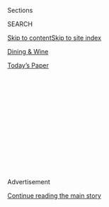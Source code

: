 <div id="app">

<div>

<div>

<div>

<div class="NYTAppHideMasthead css-1q2w90k e1suatyy0">

<div class="section css-ui9rw0 e1suatyy2">

<div class="css-eph4ug er09x8g0">

<div class="css-6n7j50">

</div>

<span class="css-1dv1kvn">Sections</span>

<div class="css-10488qs">

<span class="css-1dv1kvn">SEARCH</span>

</div>

[Skip to content](#site-content)[Skip to site index](#site-index)

</div>

<div id="masthead-section-label" class="css-1wr3we4 eaxe0e00">

[Dining &
Wine](https://www.nytimes3xbfgragh.onion/pages/dining/index.html)

</div>

<div class="css-10698na e1huz5gh0">

</div>

</div>

<div id="masthead-bar-one" class="section hasLinks css-15hmgas e1csuq9d3">

<div class="css-uqyvli e1csuq9d0">

</div>

<div class="css-1uqjmks e1csuq9d1">

</div>

<div class="css-9e9ivx">

[](https://myaccount.nytimes3xbfgragh.onion/auth/login?response_type=cookie&client_id=vi)

</div>

<div class="css-1bvtpon e1csuq9d2">

[Today’s
Paper](https://www.nytimes3xbfgragh.onion/section/todayspaper)

</div>

</div>

</div>

</div>

<div data-aria-hidden="false">

<div id="site-content" data-role="main">

<div>

<div class="css-1aor85t" style="opacity:0.000000001;z-index:-1;visibility:hidden">

<div class="css-1hqnpie">

<div class="css-epjblv">

<span class="css-17xtcya">[Dining &
Wine](/pages/dining/index.html)</span><span class="css-x15j1o">|</span><span class="css-fwqvlz">Like
a Kid in a Vegetable
Store</span>

</div>

<div class="css-k008qs">

<div class="css-1iwv8en">

<span class="css-18z7m18"></span>

<div>

</div>

</div>

<span class="css-1n6z4y">https://nyti.ms/10Q0k4X</span>

<div class="css-1705lsu">

<div class="css-4xjgmj">

<div class="css-4skfbu" data-role="toolbar" data-aria-label="Social Media Share buttons, Save button, and Comments Panel with current comment count" data-testid="share-tools">

  - 
  - 
  - 
  - 
    
    <div class="css-6n7j50">
    
    </div>

  - 

</div>

</div>

</div>

</div>

</div>

</div>

<div class="css-13pd83m">

</div>

<div id="top-wrapper" class="css-1sy8kpn">

<div id="top-slug" class="css-l9onyx">

Advertisement

</div>

[Continue reading the main
story](#after-top)

<div class="ad top-wrapper" style="text-align:center;height:100%;display:block;min-height:250px">

<div id="top" class="place-ad" data-position="top" data-size-key="top">

</div>

</div>

<div id="after-top">

</div>

</div>

<div id="sponsor-wrapper" class="css-1hyfx7x">

<div id="sponsor-slug" class="css-19vbshk">

Supported by

</div>

[Continue reading the main
story](#after-sponsor)

<div id="sponsor" class="ad sponsor-wrapper" style="text-align:center;height:100%;display:block">

</div>

<div id="after-sponsor">

</div>

</div>

<div class="css-1vkm6nb ehdk2mb0">

# Like a Kid in a Vegetable Store

</div>

<div class="css-79elbk" data-testid="photoviewer-wrapper">

<div class="css-z3e15g" data-testid="photoviewer-wrapper-hidden">

</div>

<div class="css-1a48zt4 ehw59r15" data-testid="photoviewer-children">

![<span class="css-16f3y1r e13ogyst0" data-aria-hidden="true">Eggplant
tiramisù, accompanied by a white cloud of cotton candy that tastes of
rosemary and elevates the dessert to a daring
level.</span><span class="css-cnj6d5 e1z0qqy90" itemprop="copyrightHolder"><span class="css-1ly73wi e1tej78p0">Credit...</span><span><span>Michael
Nagle for The New York
Times</span></span></span>](https://static01.graylady3jvrrxbe.onion/images/2012/11/28/dining/28DIRTCANDY_SPAN/28DIRTCANDY_SPAN-articleLarge.jpg?quality=75&auto=webp&disable=upscale)

</div>

</div>

<div class="css-170u9t6">

</div>

<div class="css-xt80pu e12qa4dv0">

<div class="css-18e8msd">

<div class="css-vp77d3 epjyd6m0">

<div class="css-1baulvz">

By [<span class="css-1baulvz last-byline" itemprop="name">Pete
Wells</span>](https://www.nytimes3xbfgragh.onion/by/pete-wells)

</div>

</div>

  - Nov. 27,
    2012

  - 
    
    <div class="css-4xjgmj">
    
    <div class="css-d8bdto" data-role="toolbar" data-aria-label="Social Media Share buttons, Save button, and Comments Panel with current comment count" data-testid="share-tools">
    
      - 
      - 
      - 
      - 
        
        <div class="css-6n7j50">
        
        </div>
    
      - 
    
    </div>
    
    </div>

</div>

</div>

<div class="section meteredContent css-1r7ky0e" name="articleBody" itemprop="articleBody">

<div class="css-1fanzo5 StoryBodyCompanionColumn">

<div class="css-53u6y8">

DID you hear the one about the rutabaga? No, probably not. Vegetables
don’t tend to inspire great jokes. On the contrary, they conjure their
very own brand of humorlessness, the tight-lipped officiousness of grim
nutritionists that is captured in the phrase “Eat your vegetables.”

Since opening Dirt Candy in the East Village almost four years ago, the
chef [Amanda
Cohen](http://dinersjournal.blogs.nytimes3xbfgragh.onion/2012/08/16/q-a-amanda-cohen-of-dirt-candy/)
has been waging war on the “eat your vegetables” mind-set, using humor
as one of her weapons. Here she is on her restaurant’s Web site on the
subject of cabbage: “It’s the wino of the vegetable world: smelly,
unloved and looking at it makes you feel sad. A cabbage salad sounds
even worse. Cabbage that’s ... raw? It sounds like a plated suicide
note.”

Humor is so integral to Ms. Cohen’s work that she may be the only chef
in America who could publish her first
[cookbook](http://www.youtube.com/watch?feature=player_embedded&v=1u7GfLGNG3s)
in comic-book form and make the decision seem not just sensible but
inevitable. Drawn by Ryan Dunlavey with facial expressions that range
from mild exasperation to howling rage, Ms. Cohen’s cartoon character
delivers bitingly funny monologues about appearing on “Iron Chef” and
rolling out pasta dough. Along the way, she and her staff beat the
daylights out of a wizard and a fairy who are idiotic enough to suggest
that pickles are made by magic.

But Ms. Cohen’s chief weapon in the battle against vegetable scolds is
the food she serves at Dirt Candy, a vegetarian restaurant that is
thrillingly free of high-minded ideals. Ms. Cohen isn’t necessarily out
to save a small planet or prevent heart disease. Her goals are possibly
more subversive, and she achieves them with vegetable cookery that is
original, clever, visually arresting and, above all, a lot of fun to
eat.

</div>

</div>

<div class="css-1fanzo5 StoryBodyCompanionColumn">

<div class="css-53u6y8">

Take the dish called
[Cauliflower\!](http://www.dirtcandynyc.com/?p=2950) The punctuation is
the restaurant’s, but I’ll go along with the emotion. Ms. Cohen gives
cauliflower florets a long bath in maple smoke, dips them in cornflakes,
fries them to a golden crisp and serves them on waffles. She’s making a
visual pun on the chicken-leg shape of the florets and stems. But these
smoky and crunchy nuggets also invite you to see vegetables as an
indulgence, a pleasure that is not quite guilty but not entirely
innocent, either.

Eating at Dirt Candy can be like going to a child’s birthday party in a
country where all the children love vegetables. [Eggplant
tiramisù](http://www.dirtcandynyc.com/?p=4268), with layers of rosemary
lady fingers sandwiching a sweet mascarpone whipped with grilled
eggplant, sounds like a dare: daring you to try it, daring you to like
it. While you consider your options, a server brings the final element
of the dish, a white frizz of cotton candy with a startlingly pure and
piney taste of rosemary. It lifts up the eggplant, the dessert and the
party.

</div>

</div>

<div class="sizeMedium layoutHorizontal css-rezhvw ejvbdkh1">

[](https://www.nytimes3xbfgragh.onion/slideshow/2012/11/28/dining/20121128-DIRTCANDY.html)

<div class="css-5nx6oe">

## Dirt Candy

<div class="css-1xhl2m">

8 Photos

View Slide Show
<span class="css-t4350i">›</span>

</div>

</div>

<div class="css-79elbk">

<div class="css-hyytny">

</div>

![](https://static01.graylady3jvrrxbe.onion/images/2012/11/28/dining/20121128-DIRTCANDY-slide-F7RA/20121128-DIRTCANDY-slide-F7RA-jumbo.jpg?quality=75&auto=webp&disable=upscale)

</div>

<div class="css-17ai7jg e15qwgfe0">

<span class="css-16f3y1r e13ogyst0">Michael Nagle for The New York
Times</span>

</div>

</div>

<div class="css-1fanzo5 StoryBodyCompanionColumn">

<div class="css-53u6y8">

One way of cooking vegetables is to go deep, to concentrate flavors
until you have the world’s most carroty carrot, and leave it at that.
Ms. Cohen builds layers of flavor from the outside in. During the fall,
she constructs a [savory tart](http://www.dirtcandynyc.com/?p=4914)
using tomatoes in every way imaginable, to intensify the effect. There
are dried tomatoes in a pink, biscuit-like crust; there are peeled and
marinated cherry tomatoes on top of that crust, with a creamy layer of
smoked feta; there is a ribbon of sweet and chewy tomato leather around
the tart; finally, off to the side, there is a salad of fresh and
dehydrated cherry tomatoes. The whole was more than the sum of its
parts, but all the parts were good to begin with.

The same isn’t true yet of a new dish (Onions\!) built around small
Chinese-derived cakes of smoked scallions and chives. One night they
were overwhelmingly smoky; on another night the smoke was more reticent
but the cakes themselves tasted flat. Both nights, a salad of grilled
scallions, red onions and herbs could have used a livelier, more
decisive dressing. But it’s very difficult to criticize a dish that
includes the world’s tiniest onion rings, each just big enough to fit on
the tip of a chopstick.

</div>

</div>

<div class="css-1fanzo5 StoryBodyCompanionColumn">

<div class="css-53u6y8">

These elaborate plates, each of which holds about a half-dozen
components and can be made in vegan form upon request, emerge from a
visibly cramped kitchen. This may seem like a marvel, but it pales next
to the logistical feat Ms. Cohen and her staff pulled off early this
month. Like hundreds of restaurants downtown, Dirt Candy lost power for
four days after Hurricane Sandy. Every perishable, including stocks,
jams and pickles, had to be tossed onto the sidewalk in trash bags.
Almost all of it was replenished in just two days, which meant
scheduling times and temperatures for the single oven down to the
minute. It must have been like re-enacting the invasion of Normandy in a
kiddie pool.

It also involved the same kind of spatial planning that allows Dirt
Candy to fit 18 seats into a spare, modernist dining room where even one
more might be too much. Wineglasses are stored on a sea-green glass
ledge above the tables, and customers waiting for a table are stored
outside on Ninth Street.

Vegetarian cooks in the United States have not always found much
nourishment in American cuisine. Some looked to health food and
ideology, while others have looked abroad.

Ms. Cohen dabbles in overseas influences.
[Cabbage](http://www.dirtcandynyc.com/?p=4607)\!, a lonesome hobo no
more, is reimagined as the star of a marvelous Asian noodle salad, with
kohlrabi threads standing in for noodles, fried walnuts carrying a spicy
blast of Sichuan peppercorn, and purple fried won tons getting their
color and flavor from juiced cabbage. A new item on the menu, Beans\!,
surrounds haricots verts and crisp tofu with a deeply intriguing sauce
in which saffron, ginger, cilantro, coriander seed, cumin and Urfa biber
pepper offer echoes of Morocco.

But there is no mistaking a Dirt Candy dish for one that you would find
in another country. Ms. Cohen is not adapting the vegetarian cuisine of
some other culture. She is inventing her own.

</div>

</div>

</div>

<div>

</div>

<div>

</div>

<div>

</div>

<div>

<div id="bottom-wrapper" class="css-1ede5it">

<div id="bottom-slug" class="css-l9onyx">

Advertisement

</div>

[Continue reading the main
story](#after-bottom)

<div id="bottom" class="ad bottom-wrapper" style="text-align:center;height:100%;display:block;min-height:90px">

</div>

<div id="after-bottom">

</div>

</div>

</div>

</div>

</div>

## Site Index

<div>

</div>

## Site Information Navigation

  - [© <span>2020</span> <span>The New York Times
    Company</span>](https://help.nytimes3xbfgragh.onion/hc/en-us/articles/115014792127-Copyright-notice)

<!-- end list -->

  - [NYTCo](https://www.nytco.com/)
  - [Contact
    Us](https://help.nytimes3xbfgragh.onion/hc/en-us/articles/115015385887-Contact-Us)
  - [Work with us](https://www.nytco.com/careers/)
  - [Advertise](https://nytmediakit.com/)
  - [T Brand Studio](http://www.tbrandstudio.com/)
  - [Your Ad
    Choices](https://www.nytimes3xbfgragh.onion/privacy/cookie-policy#how-do-i-manage-trackers)
  - [Privacy](https://www.nytimes3xbfgragh.onion/privacy)
  - [Terms of
    Service](https://help.nytimes3xbfgragh.onion/hc/en-us/articles/115014893428-Terms-of-service)
  - [Terms of
    Sale](https://help.nytimes3xbfgragh.onion/hc/en-us/articles/115014893968-Terms-of-sale)
  - [Site
    Map](https://spiderbites.nytimes3xbfgragh.onion)
  - [Help](https://help.nytimes3xbfgragh.onion/hc/en-us)
  - [Subscriptions](https://www.nytimes3xbfgragh.onion/subscription?campaignId=37WXW)

</div>

</div>

</div>

</div>
